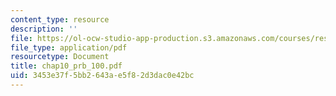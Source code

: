 ```yaml
---
content_type: resource
description: ''
file: https://ol-ocw-studio-app-production.s3.amazonaws.com/courses/res-6-001-continuum-electromechanics-spring-2009/3453e37f5bb2643ae5f82d3dac0e42bc_chap10_prb_100.pdf
file_type: application/pdf
resourcetype: Document
title: chap10_prb_100.pdf
uid: 3453e37f-5bb2-643a-e5f8-2d3dac0e42bc
---
```

